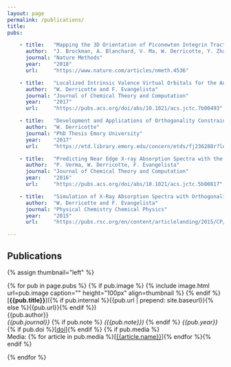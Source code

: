 ```yaml
---
layout: page
permalink: /publications/
title: 
pubs:

    - title:   "Mapping the 3D Orientation of Piconewton Integrin Traction Forces"
      author:  "J. Brockman, A. Blanchard, V. Ma, W. Derricotte, Y. Zhang, W. Lam, F. Evangelista, K. Salaita, A. Mattheyses"
      journal: "Nature Methods"
      year:    "2018"
      url:     "https://www.nature.com/articles/nmeth.4536"

    - title:   "Localized Intrinsic Valence Virtual Orbitals for the Automated Interpretation of Core Excited States"
      author:  "W. Derricotte and F. Evangelista"
      journal: "Journal of Chemical Theory and Computation"
      year:    "2017"
      url:     "https://pubs.acs.org/doi/abs/10.1021/acs.jctc.7b00493"

    - title:   "Development and Applications of Orthogonality Constrained Density Functional Theory for the Accurate Simulation of X-Ray Absorption Spectroscopy"
      author:  "W. Derricotte"
      journal: "PhD Thesis Emory University"
      year:    "2017"
      url:     "https://etd.library.emory.edu/concern/etds/fj236288r?locale=en"

    - title:   "Predicting Near Edge X-ray Absorption Spectra with the Spin-Free Exact-Two-Component Hamiltonian and Orthogonality Constrained Density Functional Theory."
      author:  "P. Verma, W. Derricotte, F. Evangelista"
      journal: "Journal of Chemical Theory and Computation"
      year:    "2016"
      url:     "https://pubs.acs.org/doi/abs/10.1021/acs.jctc.5b00817"

    - title:   "Simulation of X-Ray Absorption Spectra with Orthogonality Constrained Density Functional Theory."
      author:  "W. Derricotte and F. Evangelista"
      journal: "Physical Chemistry Chemical Physics"
      year:    "2015"
      url:     "https://pubs.rsc.org/en/content/articlelanding/2015/CP/C4CP05509H#!divAbstract"

---
```


## Publications
{% assign thumbnail="left" %}

{% for pub in page.pubs %}
{% if pub.image %}
{% include image.html url=pub.image caption="" height="100px" align=thumbnail %}
{% endif %}
[**{{pub.title}}**]({% if pub.internal %}{{pub.url | prepend: site.baseurl}}{% else %}{{pub.url}}{% endif %})<br />
{{pub.author}}<br />
*{{pub.journal}}*
{% if pub.note %} *({{pub.note}})*
{% endif %} *{{pub.year}}* {% if pub.doi %}[[doi]({{pub.doi}})]{% endif %}
{% if pub.media %}<br />Media: {% for article in pub.media %}[[{{article.name}}]({{article.url}})]{% endfor %}{% endif %}

{% endfor %}

